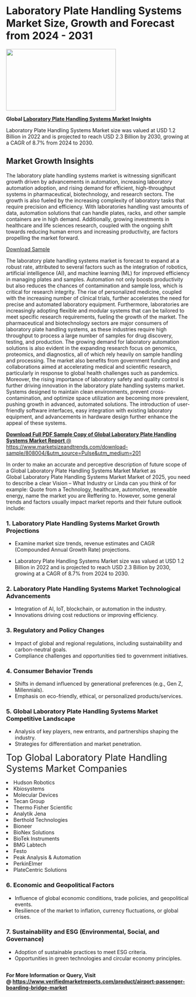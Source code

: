 <H1>Laboratory Plate Handling Systems Market Size, Growth and Forecast from 2024 - 2031</H1><img class="aligncenter size-medium wp-image-584254" src="https://thirdeyenews.in/wp-content/uploads/2024/09/Global-Market-Research-300x168.jpeg" alt="" width="300" height="168" /><p><strong>Global&nbsp;<a href="https://www.marketsizeandtrends.com/download-sample/808004/&amp;utm_source=Pulse&amp;utm_medium=201">Laboratory Plate Handling Systems Market</a> Insights</strong></p><p>Laboratory Plate Handling Systems Market size was valued at USD 1.2 Billion in 2022 and is projected to reach USD 2.3 Billion by 2030, growing at a CAGR of 8.7% from 2024 to 2030.</p><p><h2>Market Growth Insights</h2> <p>The laboratory plate handling systems market is witnessing significant growth driven by advancements in automation, increasing laboratory automation adoption, and rising demand for efficient, high-throughput systems in pharmaceutical, biotechnology, and research sectors. The growth is also fueled by the increasing complexity of laboratory tasks that require precision and efficiency. With laboratories handling vast amounts of data, automation solutions that can handle plates, racks, and other sample containers are in high demand. Additionally, growing investments in healthcare and life sciences research, coupled with the ongoing shift towards reducing human errors and increasing productivity, are factors propelling the market forward.</p> <p><a href="#">Download Sample</a></p> <p>The laboratory plate handling systems market is forecast to expand at a robust rate, attributed to several factors such as the integration of robotics, artificial intelligence (AI), and machine learning (ML) for improved efficiency in managing plates and samples. Automation not only boosts productivity but also reduces the chances of contamination and sample loss, which is critical for research integrity. The rise of personalized medicine, coupled with the increasing number of clinical trials, further accelerates the need for precise and automated laboratory equipment. Furthermore, laboratories are increasingly adopting flexible and modular systems that can be tailored to meet specific research requirements, fueling the growth of the market. The pharmaceutical and biotechnology sectors are major consumers of laboratory plate handling systems, as these industries require high throughput to process a large number of samples for drug discovery, testing, and production. The growing demand for laboratory automation solutions is also evident in the expanding research focus on genomics, proteomics, and diagnostics, all of which rely heavily on sample handling and processing. The market also benefits from government funding and collaborations aimed at accelerating medical and scientific research, particularly in response to global health challenges such as pandemics. Moreover, the rising importance of laboratory safety and quality control is further driving innovation in the laboratory plate handling systems market. Systems designed to maintain clean environments, prevent cross-contamination, and optimize space utilization are becoming more prevalent, pushing growth in advanced, automated solutions. The introduction of user-friendly software interfaces, easy integration with existing laboratory equipment, and advancements in hardware design further enhance the appeal of these systems. <p><a href="#"></p><p><span class=""><strong>Download Full PDF Sample Copy of Global Laboratory Plate Handling Systems Market Report</strong> @ <a href="https://www.marketsizeandtrends.com/download-sample/808004/&amp;utm_source=Pulse&amp;utm_medium=201" target="_blank">https://www.marketsizeandtrends.com/download-sample/808004/&amp;utm_source=Pulse&amp;utm_medium=201</a></span></p><p>In order to make an accurate and perceptive description of future scope of a Global&nbsp;Laboratory Plate Handling Systems Market Market as Global&nbsp;Laboratory Plate Handling Systems Market Market of 2025, you need to describe a clear Vision &ndash; What Industry or Linda can you think of for example: Quote from a Technology, healthcare, automotive, renewable energy, name the market you are Reffering to. However, some general trends and factors usually impact market reports and their future outlook include:</p><h3>1.&nbsp;<strong>Laboratory Plate Handling Systems Market Growth Projections</strong></h3><ul><li>Examine market size trends, revenue estimates and CAGR (Compounded Annual Growth Rate) projections.</li><li><p>Laboratory Plate Handling Systems Market size was valued at USD 1.2 Billion in 2022 and is projected to reach USD 2.3 Billion by 2030, growing at a CAGR of 8.7% from 2024 to 2030.</p></li></ul><h3>2.&nbsp;<strong>Laboratory Plate Handling Systems Market Technological Advancements</strong></h3><ul><li>Integration of AI, IoT, blockchain, or automation in the industry.</li><li>Innovations driving cost reductions or improving efficiency.</li></ul><h3>3.&nbsp;<strong>Regulatory and Policy Changes</strong></h3><ul><li>Impact of global and regional regulations, including sustainability and carbon-neutral goals.</li><li>Compliance challenges and opportunities tied to government initiatives.</li></ul><h3>4.&nbsp;<strong>Consumer Behavior Trends</strong></h3><ul><li>Shifts in demand influenced by generational preferences (e.g., Gen Z, Millennials).</li><li>Emphasis on eco-friendly, ethical, or personalized products/services.</li></ul><h3>5.&nbsp;<strong>Global Laboratory Plate Handling Systems Market Competitive Landscape</strong></h3><ul><li>Analysis of key players, new entrants, and partnerships shaping the industry.</li><li>Strategies for differentiation and market penetration.</li></ul><p data-pm-slice="1 1 []"><span style="color: inherit; font-family: inherit; font-size: 25px;">Top Global Laboratory Plate Handling Systems Market Companies</span></p><div class="" data-test-id=""><p><li>Hudson Robotics</li><li> Kbiosystems</li><li> Molecular Devices</li><li> Tecan Group</li><li> Thermo Fisher Scientific</li><li> Analytik Jena</li><li> Berthold Technologies</li><li> Bioneer</li><li> BioNex Solutions</li><li> BioTek Instruments</li><li> BMG Labtech</li><li> Festo</li><li> Peak Analysis & Automation</li><li> PerkinElmer</li><li> PlateCentric Solutions</li></p></div><h3>6.&nbsp;<strong>Economic and Geopolitical Factors</strong></h3><ul><li>Influence of global economic conditions, trade policies, and geopolitical events.</li><li>Resilience of the market to inflation, currency fluctuations, or global crises.</li></ul><h3>7.&nbsp;<strong>Sustainability and ESG (Environmental, Social, and Governance)</strong></h3><ul><li>Adoption of sustainable practices to meet ESG criteria.</li><li>Opportunities in green technologies and circular economy principles.</li></ul><h2><strong style="font-size: 14px;">For More Information or Query, Visit @&nbsp;</strong><a style="background-color: #ffffff; font-size: 14px;" href="https://www.marketsizeandtrends.com/report/laboratory-plate-handling-systems-market/" target="_blank">https://www.verifiedmarketreports.com/product/airport-passenger-boarding-bridge-market</a></h2>
